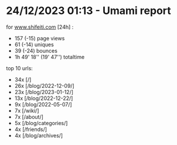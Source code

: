 # 24/12/2023 01:13 - Umami report
for www.shifeiti.com [24h] :

 - 157 (-15) page views
 - 61 (-14) uniques
 - 39 (-24) bounces
 - 1h 49' 18'' (19' 47'') totaltime


top 10 urls:
 - 34x [/]
 - 26x [/blog/2022-12-09/]
 - 23x [/blog/2023-01-12/]
 - 13x [/blog/2022-12-22/]
 - 9x [/blog/2022-05-07/]
 - 7x [/wiki/]
 - 7x [/about/]
 - 5x [/blog/categories/]
 - 4x [/friends/]
 - 4x [/blog/archives/]


